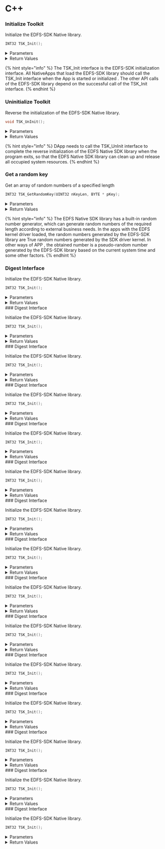 # C++

### Initialize Toolkit

Initialize the EDFS-SDK Native library.

```c
INT32 TSK_Init();
```

<details>

<summary>Parameters</summary>

none

</details>

<details>

<summary>Return Values</summary>

* INT32
  * KError\_Success success&#x20;
  * KError\_CantConnectKernel, failed, unable to connect to the EDFS file system kernel (only valid for Native dapp development).&#x20;
  * KError\_Other, failed, other errors;

</details>

{% hint style="info" %}
The TSK\_Init interface is the EDFS-SDK initialization interface. All NativeApps that load the EDFS-SDK library should call the TSK\_Init interface when the App is started or initialized . The other API calls of the EDFS-SDK library depend on the successful call of the TSK\_Init interface.
{% endhint %}

### Uninitialize Toolkit

Reverse the initialization of the EDFS-SDK Native library.

```c
void TSK_UnInit();
```

<details>

<summary>Parameters</summary>

none

</details>

<details>

<summary>Return Values</summary>

none

</details>

{% hint style="info" %}
DApp needs to call the TSK\_UnInit interface to complete the reverse initialization of the EDFS Native SDK library when the program exits, so that the EDFS Native SDK library can clean up and release all occupied system resources.
{% endhint %}

### Get a random key

Get an array of random numbers of a specified length

```c
INT32 TSK_GetRandomKey(UINT32 nKeyLen, BYTE * pKey);
```

<details>

<summary>Parameters</summary>

* UINT32
  * The length of the random key.
* Char \*
  * Pointer to the address to save the random key

</details>

<details>

<summary>Return Values</summary>

* INT32
  * KError\_Success, success

</details>

{% hint style="info" %}
The EDFS Native SDK library has a built-in random number generator, which can generate random numbers of the required length according to external business needs. In the apps with the EDFS kernel driver loaded, the random numbers generated by the EDFS-SDK library are True random numbers generated by the SDK driver kernel. In other ways of APP , the obtained number is a pseudo-random number generated by the EDFS-SDK library based on the current system time and some other factors.
{% endhint %}

### Digest Interface

Initialize the EDFS-SDK Native library.

```c
INT32 TSK_Init();
```

<details>

<summary>Parameters</summary>

none

</details>

<details>

<summary>Return Values</summary>

none

</details>### Digest Interface

Initialize the EDFS-SDK Native library.

```c
INT32 TSK_Init();
```

<details>

<summary>Parameters</summary>

none

</details>

<details>

<summary>Return Values</summary>

none

</details>### Digest Interface

Initialize the EDFS-SDK Native library.

```c
INT32 TSK_Init();
```

<details>

<summary>Parameters</summary>

none

</details>

<details>

<summary>Return Values</summary>

none

</details>### Digest Interface

Initialize the EDFS-SDK Native library.

```c
INT32 TSK_Init();
```

<details>

<summary>Parameters</summary>

none

</details>

<details>

<summary>Return Values</summary>

none

</details>### Digest Interface

Initialize the EDFS-SDK Native library.

```c
INT32 TSK_Init();
```

<details>

<summary>Parameters</summary>

none

</details>

<details>

<summary>Return Values</summary>

none

</details>### Digest Interface

Initialize the EDFS-SDK Native library.

```c
INT32 TSK_Init();
```

<details>

<summary>Parameters</summary>

none

</details>

<details>

<summary>Return Values</summary>

none

</details>### Digest Interface

Initialize the EDFS-SDK Native library.

```c
INT32 TSK_Init();
```

<details>

<summary>Parameters</summary>

none

</details>

<details>

<summary>Return Values</summary>

none

</details>### Digest Interface

Initialize the EDFS-SDK Native library.

```c
INT32 TSK_Init();
```

<details>

<summary>Parameters</summary>

none

</details>

<details>

<summary>Return Values</summary>

none

</details>### Digest Interface

Initialize the EDFS-SDK Native library.

```c
INT32 TSK_Init();
```

<details>

<summary>Parameters</summary>

none

</details>

<details>

<summary>Return Values</summary>

none

</details>### Digest Interface

Initialize the EDFS-SDK Native library.

```c
INT32 TSK_Init();
```

<details>

<summary>Parameters</summary>

none

</details>

<details>

<summary>Return Values</summary>

none

</details>### Digest Interface

Initialize the EDFS-SDK Native library.

```c
INT32 TSK_Init();
```

<details>

<summary>Parameters</summary>

none

</details>

<details>

<summary>Return Values</summary>

none

</details>### Digest Interface

Initialize the EDFS-SDK Native library.

```c
INT32 TSK_Init();
```

<details>

<summary>Parameters</summary>

none

</details>

<details>

<summary>Return Values</summary>

none

</details>### Digest Interface

Initialize the EDFS-SDK Native library.

```c
INT32 TSK_Init();
```

<details>

<summary>Parameters</summary>

none

</details>

<details>

<summary>Return Values</summary>

none

</details>### Digest Interface

Initialize the EDFS-SDK Native library.

```c
INT32 TSK_Init();
```

<details>

<summary>Parameters</summary>

none

</details>

<details>

<summary>Return Values</summary>

none

</details>### Digest Interface

Initialize the EDFS-SDK Native library.

```c
INT32 TSK_Init();
```

<details>

<summary>Parameters</summary>

none

</details>

<details>

<summary>Return Values</summary>

none

</details>
